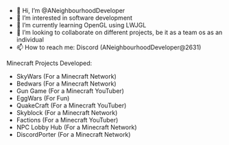 - 👋 Hi, I’m @ANeighbourhoodDeveloper
- 👀 I’m interested in software development
- 🌱 I’m currently learning OpenGL using LWJGL
- 💞️ I’m looking to collaborate on different projects, be it as a team os as an individual
- 📫 How to reach me: Discord (ANeighbourhoodDeveloper@2631)

Minecraft Projects Developed:
- SkyWars (For a Minecraft Network)
- Bedwars (For a Minecraft Network)
- Gun Game (For a Minecraft YouTuber)
- EggWars (For Fun)
- QuakeCraft (For a Minecraft YouTuber)
- Skyblock (For a Minecraft Network)
- Factions (For a Minecraft YouTuber)
- NPC Lobby Hub (For a Minecraft Network)
- DiscordPorter (For a Minecraft Network)

<!---
ANeighbourhoodDeveloper/ANeighbourhoodDeveloper is a ✨ special ✨ repository because its `README.md` (this file) appears on your GitHub profile.
You can click the Preview link to take a look at your changes.
--->
